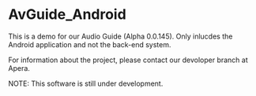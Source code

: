 AvGuide_Android
===============

This is a demo for our Audio Guide (Alpha 0.0.145). 
Only inlucdes the Android application and not the back-end system. 


For information about the project, please contact our devoloper branch at Apera.


NOTE: This software is still under development.

